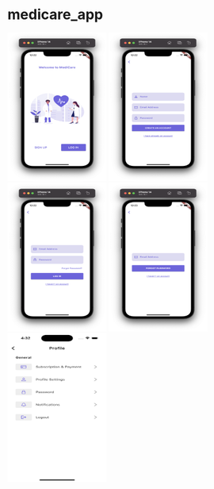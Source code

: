 # medicare_app

<div>
 <img width=200 height=300 src="demo/1.png" />
<img width=200 height=300 src="demo/2.png" />
<img width=200 height=300 src="demo/3.png"/>                               
<img width=200 height=300 src="demo/4.png" />
<img width=200 height=300 src="demo/5.png" />

  
  </div>


